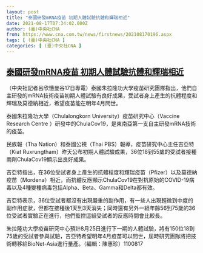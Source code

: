 ```yaml
---
layout: post
title: "泰國研發mRNA疫苗 初期人體試驗抗體和輝瑞相近"
date: 2021-08-17T07:34:02.000Z
author: (臺)中央社CNA
from: https://www.cna.com.tw/news/firstnews/202108170196.aspx
tags: [ (臺)中央社CNA ]
categories: [ (臺)中央社CNA ]
---
```

<!--1629185642000-->
[泰國研發mRNA疫苗 初期人體試驗抗體和輝瑞相近](https://www.cna.com.tw/news/firstnews/202108170196.aspx)
------

<div>
<div></div><div class="paragraph"><p>（中央社記者呂欣憓曼谷17日專電）泰國朱拉隆功大學疫苗研究團隊指出，他們自主研發的mRNA技術疫苗初期人體試驗有良好成果，受試者身上產生的抗體程度和輝瑞及莫德納相近，希望疫苗能在明年4月問世。</p><p>泰國朱拉隆功大學（Chulalongkorn University）疫苗研究中心（Vaccine Research Centre ）研發中的ChulaCov19，是東南亞第一支自主研發mRNA技術的疫苗。</p><p>民族報（Tha Nation）和泰國公視（Thai PBS）報導，疫苗研究中心主任吉亞特（Kiat Ruxrungtham）昨天公布初期人體試驗成果，36位18到55歲的受試者接種兩劑ChulaCov19顯示出良好成果。</p><p>吉亞特指出，在36位受試者身上產生的抗體程度和輝瑞疫苗（Pfizer）以及莫德納疫苗（Mordena）相近，而抗體反應顯示ChulaCov19在對抗原始的COVID-19病毒以及4種變種病毒包括Alpha、Beta、Gamma和Delta都有效。</p><p>吉亞特表示，36位受試者都沒有出現嚴重的副作用，有一些人出現輕微到中度的副作用症狀，但都在接種後1天到3天消失；同時還有另外一組年齡56到75歲的36 位受試者實驗正在進行，他們監控這組受試者的反應時間會比較長。</p><p>朱拉隆功大學疫苗研究中心預計8月25日進行下一期的人體試驗，將有150位18到75歲的受試者參與試驗，吉亞特希望明年4月疫苗可以問世，屆時研究團隊將把技術轉移給BioNet-Asia進行量產。（編輯：陳惠珍）1100817</p></div>
</div>

